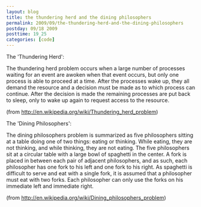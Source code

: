 ```yaml
---
layout: blog
title: the thundering herd and the dining philosophers
permalink: 2009/09/the-thundering-herd-and-the-dining-philosophers
postday: 09/18 2009
posttime: 19_25
categories: [code]
---
```


<p>The &#039;Thundering Herd&#039;:</p>
<p>The thundering herd problem occurs when a large number of processes waiting for an event are awoken when that event occurs, but only one process is able to proceed at a time. After the processes wake up, they all demand the resource and a decision must be made as to which process can continue. After the decision is made the remaining processes are put back to sleep, only to wake up again to request access to the resource.</p>
<p>(from <a href="http://en.wikipedia.org/wiki/Thundering_herd_problem" title="http://en.wikipedia.org/wiki/Thundering_herd_problem">http://en.wikipedia.org/wiki/Thundering_herd_problem</a>)</p>
<p>The &#039;Dining Philosophers&#039;:</p>
<p>The dining philosophers problem is summarized as five philosophers sitting at a table doing one of two things: eating or thinking. While eating, they are not thinking, and while thinking, they are not eating. The five philosophers sit at a circular table with a large bowl of spaghetti in the center. A fork is placed in between each pair of adjacent philosophers, and as such, each philosopher has one fork to his left and one fork to his right. As spaghetti is difficult to serve and eat with a single fork, it is assumed that a philosopher must eat with two forks. Each philosopher can only use the forks on his immediate left and immediate right.</p>
<p>(from <a href="http://en.wikipedia.org/wiki/Dining_philosophers_problem" title="http://en.wikipedia.org/wiki/Dining_philosophers_problem">http://en.wikipedia.org/wiki/Dining_philosophers_problem</a>)</p>
